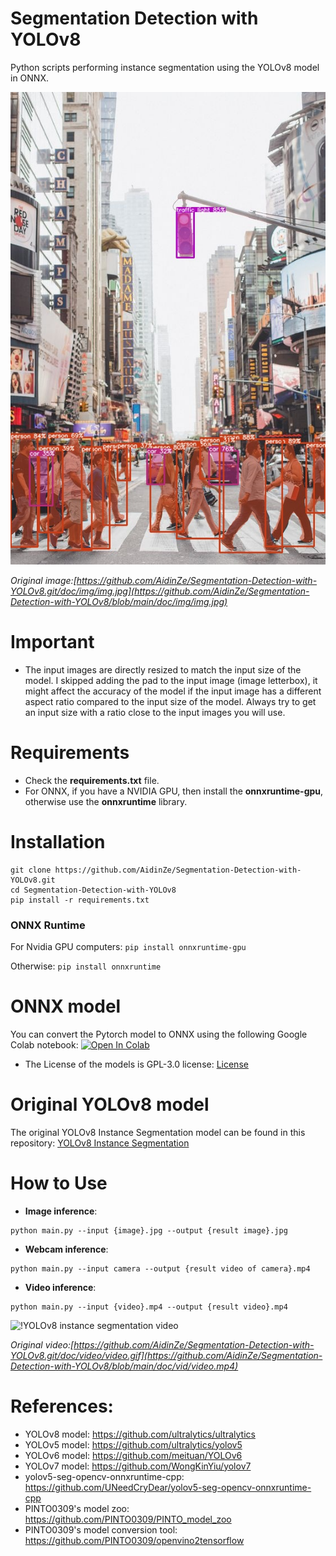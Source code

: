 # Segmentation Detection with YOLOv8 
 Python scripts performing instance segmentation using the YOLOv8 model in ONNX.

![! ONNX YOLOv8 Instance Segmentation](doc/img/result.jpg)

*Original image:[https://github.com/AidinZe/Segmentation-Detection-with-YOLOv8.git/doc/img/img.jpg](https://github.com/AidinZe/Segmentation-Detection-with-YOLOv8/blob/main/doc/img/img.jpg)*

# Important
- The input images are directly resized to match the input size of the model. I skipped adding the pad to the input image (image letterbox), it might affect the accuracy of the model if the input image has a different aspect ratio compared to the input size of the model. Always try to get an input size with a ratio close to the input images you will use.

# Requirements

 * Check the **requirements.txt** file.
 * For ONNX, if you have a NVIDIA GPU, then install the **onnxruntime-gpu**, otherwise use the **onnxruntime** library.

# Installation
```
git clone https://github.com/AidinZe/Segmentation-Detection-with-YOLOv8.git
cd Segmentation-Detection-with-YOLOv8
pip install -r requirements.txt
```

### ONNX Runtime
For Nvidia GPU computers:
`pip install onnxruntime-gpu`

Otherwise:
`pip install onnxruntime`

# ONNX model
You can convert the Pytorch model to ONNX using the following Google Colab notebook:  [![Open In Colab](https://colab.research.google.com/assets/colab-badge.svg)](https://colab.research.google.com/drive/1oDEKz8FUCXtW-REhWy5N__PgTPjt3jm9?usp=sharing)
- The License of the models is GPL-3.0 license: [License](https://github.com/ultralytics/ultralytics/blob/master/LICENSE)

# Original YOLOv8 model
The original YOLOv8 Instance Segmentation model can be found in this repository: [YOLOv8 Instance Segmentation](https://github.com/ultralytics/ultralytics)

 
# How to Use

 * **Image inference**:
 ```
 python main.py --input {image}.jpg --output {result image}.jpg 
 ```

 * **Webcam inference**:
 ```
 python main.py --input camera --output {result video of camera}.mp4 
 ```

 * **Video inference**: 
 ```
 python main.py --input {video}.mp4 --output {result video}.mp4 
 ```
 ![!YOLOv8 instance segmentation video](doc/vid/result.gif)

  *Original video:[https://github.com/AidinZe/Segmentation-Detection-with-YOLOv8.git/doc/video/video.gif](https://github.com/AidinZe/Segmentation-Detection-with-YOLOv8/blob/main/doc/vid/video.mp4)*




# References:
* YOLOv8 model: https://github.com/ultralytics/ultralytics
* YOLOv5 model: https://github.com/ultralytics/yolov5
* YOLOv6 model: https://github.com/meituan/YOLOv6
* YOLOv7 model: https://github.com/WongKinYiu/yolov7
* yolov5-seg-opencv-onnxruntime-cpp: https://github.com/UNeedCryDear/yolov5-seg-opencv-onnxruntime-cpp
* PINTO0309's model zoo: https://github.com/PINTO0309/PINTO_model_zoo
* PINTO0309's model conversion tool: https://github.com/PINTO0309/openvino2tensorflow
